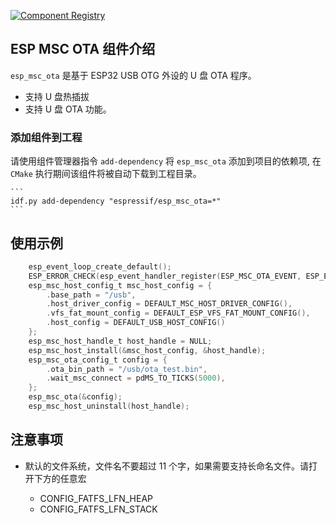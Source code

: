 [![Component Registry](https://components.espressif.com/components/espressif/esp_msc_ota/badge.svg)](https://components.espressif.com/components/espressif/esp_msc_ota)

## ESP MSC OTA 组件介绍

``esp_msc_ota`` 是基于 ESP32 USB OTG 外设的 U 盘 OTA 程序。

* 支持 U 盘热插拔
* 支持 U 盘 OTA 功能。

### 添加组件到工程

请使用组件管理器指令 `add-dependency` 将 `esp_msc_ota` 添加到项目的依赖项, 在 `CMake` 执行期间该组件将被自动下载到工程目录。

    ```
    idf.py add-dependency "espressif/esp_msc_ota=*"
    ```

## 使用示例

```C
    esp_event_loop_create_default();
    ESP_ERROR_CHECK(esp_event_handler_register(ESP_MSC_OTA_EVENT, ESP_EVENT_ANY_ID, &msc_ota_event_handler, NULL));
    esp_msc_host_config_t msc_host_config = {
        .base_path = "/usb",
        .host_driver_config = DEFAULT_MSC_HOST_DRIVER_CONFIG(),
        .vfs_fat_mount_config = DEFAULT_ESP_VFS_FAT_MOUNT_CONFIG(),
        .host_config = DEFAULT_USB_HOST_CONFIG()
    };
    esp_msc_host_handle_t host_handle = NULL;
    esp_msc_host_install(&msc_host_config, &host_handle);
    esp_msc_ota_config_t config = {
        .ota_bin_path = "/usb/ota_test.bin",
        .wait_msc_connect = pdMS_TO_TICKS(5000),
    };
    esp_msc_ota(&config);
    esp_msc_host_uninstall(host_handle);
```

## 注意事项

* 默认的文件系统，文件名不要超过 11 个字，如果需要支持长命名文件。请打开下方的任意宏

    * CONFIG_FATFS_LFN_HEAP
    * CONFIG_FATFS_LFN_STACK
